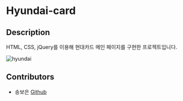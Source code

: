 # Hyundai-card


## Description

HTML, CSS, jQuery를 이용해 현대카드 메인 페이지를 구현한 프로젝트입니다.

![hyundai](https://user-images.githubusercontent.com/71836751/108217292-c3345b00-7176-11eb-9187-cc8aa7db2140.gif)

## Contributors

- 송보은 [Github](https://github.com/Boeun05)



